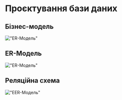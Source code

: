# Проєктування бази даних

## Бізнес-модель
!["ER-Модель"](http://www.plantuml.com/plantuml/png/bLLDRzim3BthLmZPfItg8i4s3EXXw4U7ePSXsBhpeDXC8KIH34fE5cpzxxCZAwKeOyDo4jyZtoDjMhdnGM7ejaRuZRQjGhMLjL7Uorz2oZjLRvxHTRQvTyQXVDFKwmzhrJEtY6u_WlF5-yMxjqEwmmOmHr-8i0-0uCAXXVj2URs6LRCIO8CE1_dDTLZ3Wmhgs8TkhgMseJzrQAvbW9_3MRLw0uSnV16fTebkhGsmy0gsIXiEjihxlSE6uyOzQyj17rGePDLE1OKSHVVQWBQg3dftYiT8P8t9wkBKE6zELfIa7JA6jCaOskl_KgMUI2FrQFNx8tj0Vw7I8_Xa0nwo83wnqp7wnJHHBaM9NEbc0kpGJA1nRuJ8gcNLErABNAQakLwHaPplG0Lwxir-VFx--91ZDW3kbCb0VnJp6JPyFK9GdMXyTCcaA4xKA9m42KRDddgAnxrh0LcrdSYpFYXZ08KWjQDJ4iya65SgiOHa-LNjqrAGy2Z9iGPyZReDsbbEzI4UbaxRm9bLR-Y58BfnFPFlX3ZdcGEZYGrbw8rMW_VG36W9qc5BXewSCfwSCrvcKNol9FQ0Ert35zT0JjZXkXMfQ6Wu4gAeezofb81KbvvPB_4p9d4SbW1qHegx5kpjyZ5sIviLIPSWIPb1H5jI8ecVmFYJKeudyXysEvjVNfpFgcfsjhXSdCzUFx-IeljVqkETECsblJdco8Zsz9YNxk9f-b_LR0bZSZaPVTsKd1EIrqvRK0rk86x0DjtM_040)

## ER-Модель
!["ER-Модель"](http://www.plantuml.com/plantuml/png/bL9TZzCm47pFhx3A6xfAZG0XvUbwTnBg0r3nyGCszlPawdYZzUPAXEw_unJdew4Ht4iKpywC9vEz3G8iJUMoSBI-1ePAQGSXg5-PKdUWZuzCZJVtv8ZLAwCFxmyG9rjcEYLmax_9txxhwCG6-H9zdXW7GKQIjiRxlvmF1onDcQ4NAwtwIWrhV021Smvh2cMznBU6NQ44VtRlKDiZjkdut4ll42I9r8VlkuTU6P_8J-3wSpXV4GhrsUDQQFqHV1lXBbr7cJb-Y_0iYeSAXopM1m7da4VPLcjCFJ8vdEVSHGKtLJo5cN68EQt6JsHmk2jAXrHp_M95ium6WsPRYoK_O5IZt-vtXMgXSgFv5pZrvV_R8sgutLEylOzG8iYisMajrAJGM84TmpfwjADh3I6SYCq01069GKeYX-0Z04yn8XUAoX-ePQ7cFLFt6z3yv_T4PJRPljNcvlLAhTTgbT_ag_CgPDrZDaW_--geNv-hmrHqzaUVm3WzqyRmovo-puLfxp_TjZ72fkDEHfUqbpZbbqvPOYV6mWVTeZTDvNu3)

## Реляційна схема
!["EER-Модель"](/../images/dia.png)
